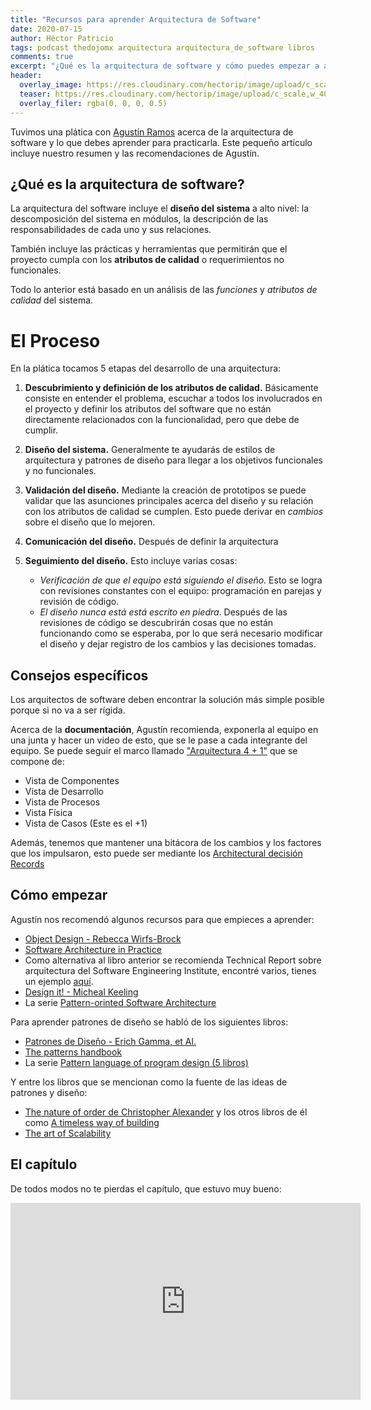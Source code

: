 ```yaml
---
title: "Recursos para aprender Arquitectura de Software"
date: 2020-07-15
author: Héctor Patricio
tags: podcast thedojomx arquitectura arquitectura_de_software libros
comments: true
excerpt: "¿Qué es la arquitectura de software y cómo puedes empezar a aprenderla? Aquí te damos un resumen de una plática muy interesante que tuvimos."
header:
  overlay_image: https://res.cloudinary.com/hectorip/image/upload/c_scale,w_1400/v1594271692/EC077014-9C45-4FCA-A0BA-7CB7B0D25FAB_l9gvh7.jpg
  teaser: https://res.cloudinary.com/hectorip/image/upload/c_scale,w_400/v1594271692/EC077014-9C45-4FCA-A0BA-7CB7B0D25FAB_l9gvh7.jpg
  overlay_filer: rgba(0, 0, 0, 0.5)
---
```


Tuvimos una plática con [Agustín Ramos](https://twitter.com/machinesareus) acerca de la arquitectura de software y lo que debes aprender para practicarla. Este pequeño artículo incluye nuestro resumen y las recomendaciones de Agustín.

## ¿Qué es la arquitectura de software?

La arquitectura del software incluye el **diseño del sistema** a alto nivel: la descomposición del sistema en módulos, la descripción de las responsabilidades de cada uno y sus relaciones.

También incluye las prácticas y herramientas que permitirán que el proyecto cumpla con los **atributos de calidad** o requerimientos no funcionales.

Todo lo anterior está basado en un análisis de las _funciones_ y _atributos de calidad_ del sistema.

# El Proceso

En la plática tocamos 5 etapas del desarrollo de una arquitectura:

1. **Descubrimiento y definición de los atributos de calidad.** Básicamente consiste en entender el problema, escuchar a todos los involucrados en el proyecto y definir los atributos del software que no están directamente relacionados con la funcionalidad, pero que debe de cumplir.

2. **Diseño del sistema.** Generalmente te ayudarás de estilos de arquitectura y patrones de diseño para llegar a los objetivos funcionales y no funcionales.

3. **Validación del diseño.** Mediante la creación de prototipos se puede validar que las asunciones principales acerca del diseño y su relación con los atributos de calidad se cumplen. Esto puede derivar en _cambios_ sobre el diseño que lo mejoren.

4. **Comunicación del diseño.** Después de definir la arquitectura

5. **Seguimiento del diseño.** Esto incluye varias cosas:
    * _Verificación de que el equipo está siguiendo el diseño._ Esto se logra con revisiones constantes con el equipo: programación en parejas y revisión de código.
    * _El diseño nunca está está escrito en piedra_. Después de las revisiones de código se descubrirán cosas que no están funcionando como se esperaba, por lo que será necesario modificar el diseño y dejar registro de los cambios y las decisiones tomadas.

## Consejos específicos

Los arquitectos de software deben encontrar la solución más simple posible porque si no va a ser rígida.

Acerca de la **documentación**, Agustín recomienda, exponerla al equipo en una junta y hacer un video de esto, que se le pase a cada integrante del equipo. Se puede seguir el marco llamado ["Arquitectura 4 + 1"](https://www.cs.ubc.ca/~gregor/teaching/papers/4+1view-architecture.pdf) que se compone de:

* Vista de Componentes
* Vista de Desarrollo
* Vista de Procesos
* Vista Física
* Vista de Casos (Este es el +1)

Además, tenemos que mantener una bitácora de los cambios y los factores que los impulsaron, esto puede ser mediante los [Architectural decisión Records](https://adr.github.io/)

## Cómo empezar

Agustín nos recomendó algunos recursos para que empieces a aprender:

- [Object Design - Rebecca Wirfs-Brock](https://www.goodreads.com/book/show/179204.Object_Design?from_search=true&from_srp=true&qid=3yFmpRp03n&rank=6)
- [Software Architecture in Practice](https://www.goodreads.com/book/show/70143.Software_Architecture_in_Practice?from_search=true&from_srp=true&qid=mnXRSoVML7&rank=1)
- Como alternativa al libro anterior  se recomienda Technical Report sobre arquitectura del Software Engineering Institute, encontré varios, tienes un ejemplo [aquí](https://pure.au.dk/portal/files/20484966/tech-report-5.pdf).
- [Design it! - Micheal Keeling](https://pragprog.com/titles/mkdsa/)
- La serie [Pattern-orinted Software Architecture]()


Para aprender patrones de diseño se habló de los siguientes libros:

- [Patrones de Diseño - Erich Gamma, et Al.](https://www.amazon.com.mx/dp/0201633612?tag=amz-mkt-chr-mx-20&ascsubtag=1ba00-01000-a0087-mac00-other-nomod-mx000-pcomp-feature-scomp-wm-5&ref=aa_scomp)
- [The patterns handbook](https://www.amazon.com/Patterns-Handbook-Techniques-Strategies-Applications/dp/0521648181)
- La serie [Pattern language of program design (5 libros)](https://www.amazon.com.mx/Pattern-Languages-Program-Design-Coplien/dp/0201607344/ref=sr_1_3?dchild=1&keywords=Pattern+Languages+of+Program+Design&qid=1594823984&s=books&sr=1-3)

Y entre los libros que se mencionan como la fuente de las ideas de patrones y diseño:

- [The nature of order de Christopher Alexander](https://www.amazon.com.mx/Phenomenon-Life-Building-Nature-Universe/dp/0972652914/ref=pd_sim_14_1/132-2199838-9714154?_encoding=UTF8&pd_rd_i=0972652914&pd_rd_r=43c91cc2-6447-4629-a6d7-fb29dc8fd2d7&pd_rd_w=gNuac&pd_rd_wg=g8gOe&pf_rd_p=a62f455d-612d-4136-9fd7-44067fe2cd11&pf_rd_r=86FX03JZ655BENFVMSC0&psc=1&refRID=86FX03JZ655BENFVMSC0) y los otros libros de él como [A timeless way of building](https://www.amazon.com.mx/Professor-Department-Architecture-Christopher-Alexander/dp/0195024028/ref=pd_sim_14_3/132-2199838-9714154?_encoding=UTF8&pd_rd_i=0195024028&pd_rd_r=c4dd6dad-be5f-4a11-a037-a4ecd8f56915&pd_rd_w=CYjKZ&pd_rd_wg=x61DA&pf_rd_p=a62f455d-612d-4136-9fd7-44067fe2cd11&pf_rd_r=JWAJ48WRNHYPDZ8RC2R1&psc=1&refRID=JWAJ48WRNHYPDZ8RC2R1)
- [The art of Scalability](https://www.amazon.com.mx/Art-Scalability-Architecture-Organizations-Enterprise/dp/0134032802/ref=sr_1_1?__mk_es_MX=%C3%85M%C3%85%C5%BD%C3%95%C3%91&dchild=1&keywords=the+art+of+scalability&qid=1594824264&s=books&sr=1-1)

## El capítulo

De todos modos no te pierdas el capítulo, que estuvo muy bueno:

<iframe width="560" height="315" src="https://www.youtube.com/embed/vfu5PsSH7us" frameborder="0" allow="accelerometer; autoplay; encrypted-media; gyroscope; picture-in-picture" allowfullscreen></iframe>

